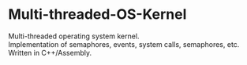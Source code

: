 # Multi-threaded-OS-Kernel
Multi-threaded operating system kernel.<br>
Implementation of semaphores, events, system calls, semaphores, etc.<br>
Written in C++/Assembly.

